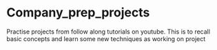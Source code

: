 # Company_prep_projects
Practise projects from follow along tutorials on youtube. This is to recall basic concepts and learn some new techniques as working on project
